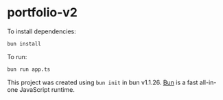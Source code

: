 # portfolio-v2

To install dependencies:

```bash
bun install
```

To run:

```bash
bun run app.ts
```

This project was created using `bun init` in bun v1.1.26. [Bun](https://bun.sh) is a fast all-in-one JavaScript runtime.
